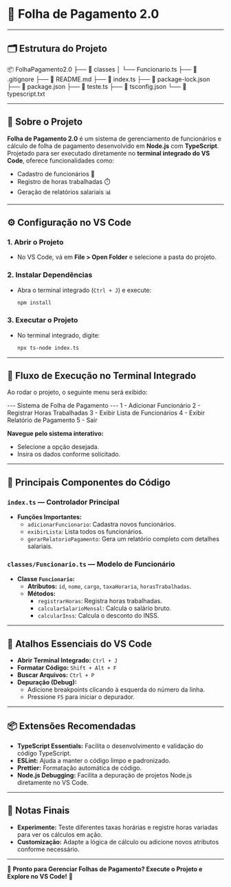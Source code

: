 # 🌟 Folha de Pagamento 2.0

---

## 🗂️ Estrutura do Projeto

📦 FolhaPagamento2.0
├── 📂 classes
│   └── Funcionario.ts
├── 📄 .gitignore
├── 📄 README.md
├── 📄 index.ts
├── 📄 package-lock.json
├── 📄 package.json
├── 📄 teste.ts
├── 📄 tsconfig.json
└── 📄 typescript.txt


---

## 📖 Sobre o Projeto

**Folha de Pagamento 2.0** é um sistema de gerenciamento de funcionários e cálculo de folha de pagamento desenvolvido em **Node.js** com **TypeScript**.  
Projetado para ser executado diretamente no **terminal integrado do VS Code**, oferece funcionalidades como:

- Cadastro de funcionários 👥
- Registro de horas trabalhadas ⏱️
- Geração de relatórios salariais 📊

---

## ⚙️ Configuração no VS Code

### **1. Abrir o Projeto**
   - No VS Code, vá em **File > Open Folder** e selecione a pasta do projeto.

### **2. Instalar Dependências**
   - Abra o terminal integrado (`Ctrl + J`) e execute:
     ```bash
     npm install
     ```

### **3. Executar o Projeto**
   - No terminal integrado, digite:
     ```bash
     npx ts-node index.ts
     ```

---

## 🚀 Fluxo de Execução no Terminal Integrado

Ao rodar o projeto, o seguinte menu será exibido:

--- Sistema de Folha de Pagamento --- 1 - Adicionar Funcionário 2 - Registrar Horas Trabalhadas 3 - Exibir Lista de Funcionários 4 - Exibir Relatório de Pagamento 5 - Sair


**Navegue pelo sistema interativo:**  
- Selecione a opção desejada.  
- Insira os dados conforme solicitado.

---

## 🧩 Principais Componentes do Código

### **`index.ts` — Controlador Principal**
- **Funções Importantes:**
  - `adicionarFuncionario`: Cadastra novos funcionários.
  - `exibirLista`: Lista todos os funcionários.
  - `gerarRelatorioPagamento`: Gera um relatório completo com detalhes salariais.

### **`classes/Funcionario.ts` — Modelo de Funcionário**
- **Classe `Funcionario`:**
  - **Atributos:** `id`, `nome`, `cargo`, `taxaHoraria`, `horasTrabalhadas`.
  - **Métodos:**
    - `registrarHoras`: Registra horas trabalhadas.
    - `calcularSalarioMensal`: Calcula o salário bruto.
    - `calcularInss`: Calcula o desconto do INSS.

---

## 🎨 Atalhos Essenciais do VS Code

- **Abrir Terminal Integrado:** `Ctrl + J`
- **Formatar Código:** `Shift + Alt + F`
- **Buscar Arquivos:** `Ctrl + P`
- **Depuração (Debug):**
  - Adicione breakpoints clicando à esquerda do número da linha.
  - Pressione `F5` para iniciar o depurador.

---

## 📦 Extensões Recomendadas

- **TypeScript Essentials:** Facilita o desenvolvimento e validação do código TypeScript.
- **ESLint:** Ajuda a manter o código limpo e padronizado.
- **Prettier:** Formatação automática de código.
- **Node.js Debugging:** Facilita a depuração de projetos Node.js diretamente no VS Code.

---

## 📝 Notas Finais

- **Experimente:** Teste diferentes taxas horárias e registre horas variadas para ver os cálculos em ação.  
- **Customização:** Adapte a lógica de cálculo ou adicione novos atributos conforme necessário.

---

🚀 **Pronto para Gerenciar Folhas de Pagamento? Execute o Projeto e Explore no VS Code!** 🚀

